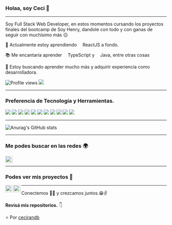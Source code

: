 ### Holaa, soy Ceci 👋

---

Soy Full Stack Web Developer, en estos momentos cursando los proyectos finales del bootcamp de Soy Henry, dandole con todo y con ganas de seguir con muchísimo más :wink:
 
 🌱 Actualmente estoy aprendiendo <img src="https://user-images.githubusercontent.com/87193132/149214743-dc378fc7-f431-4cf0-81df-5df97f483939.png" width="10px"> ReactJS a fondo.
 
 :books: Me encantaría aprender <img src="https://user-images.githubusercontent.com/87193132/149215029-5a2bf3e2-f868-4e5b-a1bc-f123a5be9093.png" width="10px"> TypeScript y <img src="https://user-images.githubusercontent.com/87193132/149215324-de19b4e2-ea2c-4729-97dc-96d216499d48.png" width="10px"> Java, entre otras cosas
 
 🤔 Estoy buscando aprender mucho más y adquirir experiencia como desarrolladora.


![Profile views](https://gpvc.arturio.dev/cecirandb)  <img src="https://img.shields.io/github/followers/cecirandb?label=Follow" style=" float:left, margin-right:10px" />


---


### Preferencia de Tecnología y Herramientas.

<img src = "https://img.shields.io/badge/-HTML5-E34F26?style=flat&logo=html5&logoColor=white"> <img src = "https://img.shields.io/badge/-CSS3-1572B6?style=flat&logo=css3&logoColor=white">
<img src="https://img.shields.io/badge/-JavaScript-eed718?style=flat&logo=javascript&logoColor=ffffff">
<img src="https://img.shields.io/badge/-Sass-cc6699?style=flat&logo=sass&logoColor=ffffff">
<img src="https://img.shields.io/badge/-React-000000?style=flat&logo=react&logoColor=00c8ff">
<img src="https://img.shields.io/badge/-MySQL-F29111?style=flat&logo=mysql&logoColor=FFFFFF">
<img src="https://img.shields.io/badge/-Express.js-787878?style=flat">
<img src="https://img.shields.io/badge/-Node.js-3C873A?style=flat&logo=Node.js&logoColor=white">
<img src="http://img.shields.io/badge/-Git-F1502F?style=flat&logo=git&logoColor=FFFFFF">
<img src="http://img.shields.io/badge/-Github-000000?style=flat&logo=github&logoColor=FFFFFF">
<img src="http://img.shields.io/badge/-VS%20Code-007ACC?style=flat&logo=visual%20studio%20code&logoColor=white">

---

![Anurag's GitHub stats](https://github-readme-stats.vercel.app/api?username=cecirandb&theme=react=true)

---


### Me podes buscar en las redes 🌍
[<img align="left" alt="Cecilia Cuello | LinkedIn" width="22px" src="https://cdn.jsdelivr.net/npm/simple-icons@v3/icons/linkedin.svg" />][linkedin]

<br/>


---
### Podes ver mis proyectos :loudspeaker: 

<img align="left" alt="Country Project" width="22px" src="" />

<img align="left" alt="Weather App" width="22px" src="" />

---

Conectemos 👨‍💻 y crezcamos juntos.😁✌

**Revisá mis repositorios.** 👇

:star: Por [cecirandb](https://github.com/cecirandb)

[twitter]: https://twitter.com/cecirandb
[instagram]: https://www.instagram.com/cecirandb/
[linkedin]: https://www.linkedin.com/in/cecilia-cuello/
